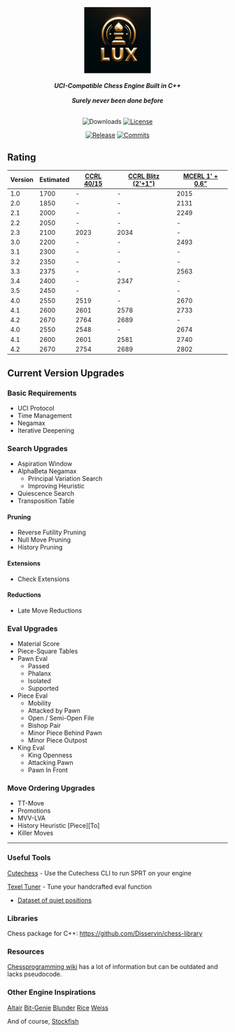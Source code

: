 <div align="center">

  <img src="./img/logo_2.jfif" width="30%">
  <br>
  <br>
  <b><i>UCI-Compatible Chess Engine Built in C++</i></b>
  <br>
  <br>
  <b><i>Surely never been done before</i></b>
  <br>
  <br>

  ![Downloads][downloads-badge]
  [![License][license-badge]][license-link]
  
  [![Release][release-badge]][release-link]
  [![Commits][commits-badge]][commits-link]

</div>


## Rating
| Version | Estimated | [CCRL 40/15](https://computerchess.org.uk/ccrl/4040/) | [CCRL Blitz (2'+1")](https://www.computerchess.org.uk/ccrl/404/)  | [MCERL 1' + 0.6"](https://www.chessengeria.eu/mcerl)  |
|-------- |-----------|-------------------------------------------------------|-------------------------------------------------------------------|-------------------------------------------------------|
| 1.0     | 1700      | -                                                     | -                                                                 | 2015
| 2.0     | 1850      | -                                                     | -                                                                 | 2131
| 2.1     | 2000      | -                                                     | -                                                                 | 2249
| 2.2     | 2050      | -                                                     | -                                                                 | -
| 2.3     | 2100      | 2023                                                  | 2034                                                              | -
| 3.0     | 2200      | -                                                     | -                                                                 | 2493
| 3.1     | 2300      | -                                                     | -                                                                 | -
| 3.2     | 2350      | -                                                     | -                                                                 | -
| 3.3     | 2375      | -                                                     | -                                                                 | 2563
| 3.4     | 2400      | -                                                     | 2347                                                              | -
| 3.5     | 2450      | -                                                     | -                                                                 | -
| 4.0     | 2550      | 2519                                                  | -                                                                 | 2670
| 4.1     | 2600      | 2601                                                  | 2578                                                              | 2733
| 4.2     | 2670      | 2764                                                  | 2689                                                              | -
| 4.0     | 2550      | 2548                                                  | -                                                                 | 2674
| 4.1     | 2600      | 2601                                                  | 2581                                                              | 2740
| 4.2     | 2670      | 2754                                                  | 2689                                                              | 2802

## Current Version Upgrades

### Basic Requirements
 - UCI Protocol
 - Time Management
 - Negamax
 - Iterative Deepening

### Search Upgrades
 - Aspiration Window
 - AlphaBeta Negamax
   - Principal Variation Search
   - Improving Heuristic
 - Quiescence Search
 - Transposition Table

#### Pruning
 - Reverse Futility Pruning
 - Null Move Pruning
 - History Pruning

#### Extensions
 - Check Extensions

#### Reductions
 - Late Move Reductions

### Eval Upgrades
 - Material Score
 - Piece-Square Tables
 - Pawn Eval
   - Passed
   - Phalanx
   - Isolated
   - Supported
 - Piece Eval
   - Mobility
   - Attacked by Pawn
   - Open / Semi-Open File
   - Bishop Pair
   - Minor Piece Behind Pawn
   - Minor Piece Outpost
 - King Eval
   - King Openness
   - Attacking Pawn
   - Pawn In Front

### Move Ordering Upgrades
 - TT-Move
 - Promotions
 - MVV-LVA
 - History Heuristic [Piece][To]
 - Killer Moves

---

### Useful Tools

[Cutechess](https://github.com/cutechess/cutechess) - Use the Cutechess CLI to run SPRT on your engine

[Texel Tuner](https://github.com/GediminasMasaitis/texel-tuner) - Tune your handcrafted eval function
- [Dataset of quiet positions](https://github.com/KierenP/ChessTrainingSets)

### Libraries 

Chess package for C++: https://github.com/Disservin/chess-library

### Resources

[Chessprogramming wiki](https://www.chessprogramming.org/Main_Page) has a lot of information but can be outdated and lacks pseudocode.

### Other Engine Inspirations

[Altair](https://github.com/Alex2262/AltairChessEngine)  [Bit-Genie](https://github.com/Aryan1508/Bit-Genie)  [Blunder](https://github.com/algerbrex/blunder)  [Rice](https://github.com/rafid-dev/rice)  [Weiss](https://github.com/TerjeKir/weiss)

And of course, [Stockfish](https://github.com/official-stockfish/Stockfish)


[downloads-badge]:https://img.shields.io/github/downloads/Sidhant-Roymoulik/Lux/total?color=success&style=for-the-badge

[license-badge]:https://img.shields.io/github/license/Sidhant-Roymoulik/Lux?style=for-the-badge&label=license&color=success
[license-link]:https://github.com/Sidhant-Roymoulik/Lux/blob/main/LICENSE
[release-badge]:https://img.shields.io/github/v/release/Sidhant-Roymoulik/Lux?style=for-the-badge&label=official%20release
[release-link]:https://github.com/Sidhant-Roymoulik/Lux/releases/latest
[commits-badge]:https://img.shields.io/github/commits-since/Sidhant-Roymoulik/Lux/latest?style=for-the-badge
[commits-link]:https://github.com/Sidhant-Roymoulik/Lux/commits/main
